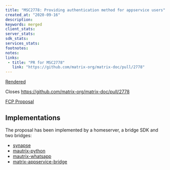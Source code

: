 ```yaml
---
title: "MSC2778: Providing authentication method for appservice users"
created_at: "2020-09-16"
description:
keywords: merged
client_stats:
server_stats:
sdk_stats:
services_stats:
footnotes:
notes:
links:
 - title: "PR for MSC2778"
   link: "https://github.com/matrix-org/matrix-doc/pull/2778"
---
```

[Rendered](https://github.com/matrix-org/matrix-doc/blob/hs/proposal-appservice-login/proposals/2778-appservice-login.md)

Closes https://github.com/matrix-org/matrix-doc/pull/2778

[FCP Proposal](https://github.com/matrix-org/matrix-doc/pull/2778#issuecomment-829331633)


## Implementations

The proposal has been implemented by a homeserver, a bridge SDK and two bridges:

- [synapse](https://github.com/matrix-org/synapse/pull/8320)
- [mautrix-python](https://github.com/tulir/mautrix-python/commit/12d7c48ca7c15fd3ff61608369af1cf69e289aeb)
- [mautrix-whatsapp](https://github.com/tulir/mautrix-whatsapp/commit/ead8a869c84d07fadc7cfcf3d522452c99faaa36)
- [matrix-appservice-bridge](https://github.com/matrix-org/matrix-appservice-bridge/pull/231/files#diff-5e93f1b51d50a44fcf0ca46ea1793c1cR851-R864)

